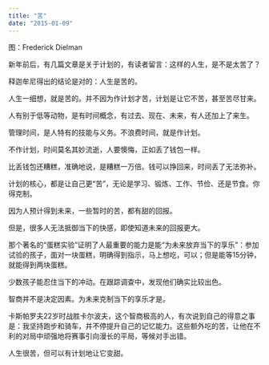 ```yaml
---
title: "苦"
date: "2015-01-09"
---
```


图：Frederick Dielman

新年前后，有几篇文章是关于计划的，有读者留言：这样的人生，是不是太苦了？

释迦牟尼得出的结论是对的：人生是苦的。

人生一细想，就是苦的。并不因为作计划才苦，计划是让它不苦，甚至苦尽甘来。

人有别于低等动物，是有时间概念，有过去、现在、未来，有人还加上了来生。

管理时间，是人特有的技能与义务。不浪费时间，就是作计划。

不作计划，时间莫名其妙流逝，人要懊悔，正如丢了钱包一样。

比丢钱包还糟糕，准确地说，是糟糕一万倍。钱可以挣回来，时间丢了无法弥补。

计划的核心，都是让自己更“苦”，无论是学习、锻炼、工作、节俭、还是节食。你得克制。

因为人预计得到未来，一些暂时的苦，都有甜的回报。

但是，很多人无法抵御当下的快感，即使知道未来的回报更大。

那个著名的“蛋糕实验”证明了人最重要的能力是能“为未来放弃当下的享乐”：参加试验的孩子，面对一块蛋糕，明确得到指示，马上想吃，可以；但是能等15分钟，就能得到两块蛋糕。

少数孩子能忍住当下的冲动。在跟踪调查中，发现他们确实比较出色。

智商并不是决定因素。为未来克制当下的享乐才是。

卡斯帕罗夫22岁时战胜卡尔波夫，这个智商极高的人，有次说到自己的得意之事是：我坚持跑步和骑车，并不停提升自己的记忆能力。这些额外吃的苦，让他在不利的对局中顽强地将赛事引向漫长的平局，等候对手出错。

人生很苦，但可以有计划地让它变甜。
